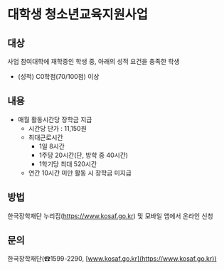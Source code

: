 # 대학생 청소년교육지원사업

## 대상

사업 참여대학에 재학중인 학생 중, 아래의 성적 요건을 충족한 학생
- (성적) C0학점(70/100점) 이상

## 내용

- 매월 활동시간당 장학금 지급
  - 시간당 단가 : 11,150원
  - 최대근로시간
    - 1일 8시간
    - 1주당 20시간(단, 방학 중 40시간)
    - 1학기당 최대 520시간
  - 연간 10시간 미만 활동 시 장학금 미지급

## 방법

한국장학재단 누리집(https://www.kosaf.go.kr) 및 모바일 앱에서 온라인 신청

## 문의

한국장학재단(☎1599-2290, [www.kosaf.go.kr](https://www.kosaf.go.kr))
